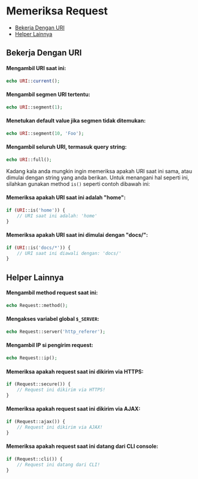 # Memeriksa Request

<!-- MarkdownTOC autolink="true" autoanchor="true" levels="2,3" bracket="round" lowercase="only_ascii" -->

- [Bekerja Dengan URI](#bekerja-dengan-uri)
- [Helper Lainnya](#helper-lainnya)

<!-- /MarkdownTOC -->


<a id="bekerja-dengan-uri"></a>
## Bekerja Dengan URI

#### Mengambil URI saat ini:

```php
echo URI::current();
```

#### Mengambil segmen URI tertentu:

```php
echo URI::segment(1);
```

#### Menetukan default value jika segmen tidak ditemukan:

```php
echo URI::segment(10, 'Foo');
```

#### Mengambil seluruh URI, termasuk query string:

```php
echo URI::full();
```

Kadang kala anda mungkin ingin memeriksa apakah URI saat ini sama, atau dimulai dengan string yang anda
berikan. Untuk menangani hal seperti ini, silahkan gunakan method `is()` seperti contoh dibawah ini:

#### Memeriksa apakah URI saat ini adalah "home":

```php
if (URI::is('home')) {
    // URI saat ini adalah: 'home'
}
```

#### Memeriksa apakah URI saat ini dimulai dengan "docs/":

```php
if (URI::is('docs/*')) {
    // URI saat ini diawali dengan: 'docs/'
}
```


<a id="helper-lainnya"></a>
## Helper Lainnya

#### Mengambil method request saat ini:

```php
echo Request::method();
```

#### Mengakses variabel global `$_SERVER`:

```php
echo Request::server('http_referer');
```

#### Mengambil IP si pengirim request:

```php
echo Request::ip();
```

#### Memeriksa apakah request saat ini dikirim via HTTPS:

```php
if (Request::secure()) {
	// Request ini dikirim via HTTPS!
}
```

#### Memeriksa apakah request saat ini dikirim via AJAX:

```php
if (Request::ajax()) {
	// Request ini dikirim via AJAX!
}
```

#### Memeriksa apakah request saat ini datang dari CLI console:

```php
if (Request::cli()) {
	// Request ini datang dari CLI!
}
```
